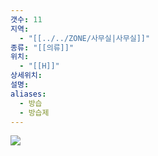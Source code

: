```yaml
---
갯수: 11
지역:
  - "[[../../ZONE/사무실|사무실]]"
종류: "[[의류]]"
위치:
  - "[[H]]"
상세위치: 
설명: 
aliases:
  - 방습
  - 방습제
---
```


![](http://192.168.50.22/devices/240821_IMG_0038.jpg)